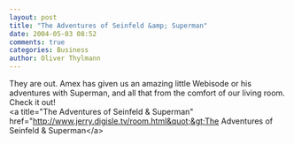```yaml
---
layout: post
title: "The Adventures of Seinfeld &amp; Superman"
date: 2004-05-03 08:52
comments: true
categories: Business
author: Oliver Thylmann
---
```



They are out. Amex has given us an amazing little Webisode or his adventures with Superman, and all that from the comfort of our living room. Check it out!  
&lt;a title=&quot;The Adventures of Seinfeld &amp; Superman&quot; href=&quot;http://www.jerry.digisle.tv/room.html&quot;&gt;The Adventures of Seinfeld &amp; Superman&lt;/a&gt;

